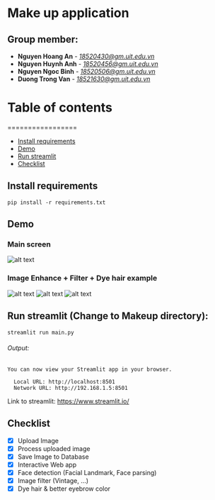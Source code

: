 # Make up application
## Group member:
* **Nguyen Hoang An** - *18520430@gm.uit.edu.vn*
* **Nguyen Huynh Anh** - *18520456@gm.uit.edu.vn*
* **Nguyen Ngoc Binh** - *18520506@gm.uit.edu.vn*
* **Duong Trong Van** - *18521630@gm.uit.edu.vn*

# Table of contents
=================

<!--ts-->
   * [Install requirements](#install-requirements)
   * [Demo](#Demo)
   * [Run streamlit](#run-streamlit(change-to-makeup-directory))
   * [Checklist](#Checklist)
<!--te-->

## Install requirements
```Shell
pip install -r requirements.txt
```

## Demo

### Main screen
![alt text](https://github.com/NguyenHoangAn0511/Make-up-application-DeepLearning-Flask/blob/main/Makeup/example/main.jpeg)

### Image Enhance + Filter + Dye hair example
![alt text](https://github.com/NguyenHoangAn0511/Make-up-application-DeepLearning-Flask/blob/main/Makeup/example/POSTERIZE%20%2B%20OBLUE.jpeg)
![alt text](https://github.com/NguyenHoangAn0511/Make-up-application-DeepLearning-Flask/blob/main/Makeup/example/PURRPLE-hair.jpeg)
![alt text](https://github.com/NguyenHoangAn0511/Make-up-application-DeepLearning-Flask/blob/main/Makeup/example/MAKEUP-adjust.jpeg)

## Run streamlit (Change to Makeup directory):
```
streamlit run main.py
```
###### Output:
```
You can now view your Streamlit app in your browser.

  Local URL: http://localhost:8501
  Network URL: http://192.168.1.5:8501
```
Link to streamlit: https://www.streamlit.io/
## Checklist
- [x] Upload Image
- [x] Process uploaded image
- [x] Save Image to Database
- [x] Interactive Web app
- [x] Face detection (Facial Landmark, Face parsing)
- [x] Image filter (Vintage, ...)
- [x] Dye hair & better eyebrow color
